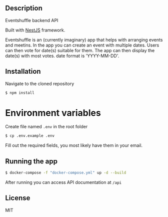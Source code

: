 ## Description

Eventshuffle backend API

Built with [NestJS](https://github.com/nestjs/nest) framework.

Eventshuffle is an (currently imaginary) app that helps with arranging events and meetins. In the app you can create an event with multiple dates. Users can then vote for date(s) suitable for them. The app can then display the date(s) with most votes. date format is 'YYYY-MM-DD'.

## Installation
Navigate to the cloned repository

```bash
$ npm install
```

# Environment variables
Create file named ```.env``` in the root folder 
```bash
$ cp .env.example .env
```
Fill out the required fields, you most likely have them in your email.

## Running the app

```bash
$ docker-compose -f "docker-compose.yml" up -d --build
```
After running you can access API documentation at ```/api```

## License

MIT
